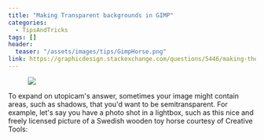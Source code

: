 ```yaml
---
title: "Making Transparent backgrounds in GIMP"
categories:
  - TipsAndTricks
tags: []
header:
  teaser: "/assets/images/tips/GimpHorse.png"
link: https://graphicdesign.stackexchange.com/questions/5446/making-the-background-of-an-image-transparent-in-gimp
---
```


<figure class="align-left">
	<img src="{{site.url}}{{site.baseurl}}/assets/images/tips/GimpHorse.png" />
	<figcaption></figcaption>
</figure>

To expand on utopicam's answer, sometimes your image might contain areas, such as shadows, that you'd want to be semitransparent. For example, let's say you have a photo shot in a lightbox, such as this nice and freely licensed picture of a Swedish wooden toy horse courtesy of Creative Tools:

